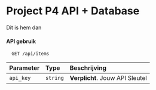 
# Project P4 API + Database

Dit is hem dan




#### API gebruik

```http
  GET /api/items
```

| Parameter | Type     | Beschrijving                    |
| :-------- | :------- | :------------------------------ |
| `api_key` | `string` | **Verplicht**. Jouw API Sleutel |
